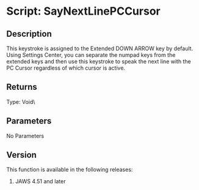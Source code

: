 # Script: SayNextLinePCCursor

## Description

This keystroke is assigned to the Extended DOWN ARROW key by default.
Using Settings Center, you can separate the numpad keys from the
extended keys and then use this keystroke to speak the next line with
the PC Cursor regardless of which cursor is active.

## Returns

Type: Void\

## Parameters

No Parameters

## Version

This function is available in the following releases:

1.  JAWS 4.51 and later
